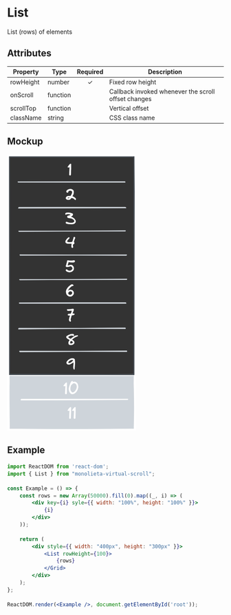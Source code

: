 # List

List (rows) of elements

## Attributes
| Property                | Type              | Required   | Description          |
| ----------------------- | ----------------- | :--------: | -------------------- |
| rowHeight               | number            |     ✓      | Fixed row height     |
| onScroll                | function          |            | Callback invoked whenever the scroll offset changes |
| scrollTop               | function          |            | Vertical offset      |
| className               | string            |            | CSS class name       |

## Mockup
<img src="../.github/image/list.png" width="300" />

## Example

```jsx
import ReactDOM from 'react-dom';
import { List } from "monolieta-virtual-scroll";

const Example = () => {
    const rows = new Array(50000).fill(0).map((_, i) => (
        <div key={i} syle={{ width: "100%", height: "100%" }}>
            {i}
        </div>
    ));

    return (
        <div style={{ width: "400px", height: "300px" }}>
            <List rowHeight={100}>
                {rows}
            </Grid>
        </div>
    );
};

ReactDOM.render(<Example />, document.getElementById('root'));
```
